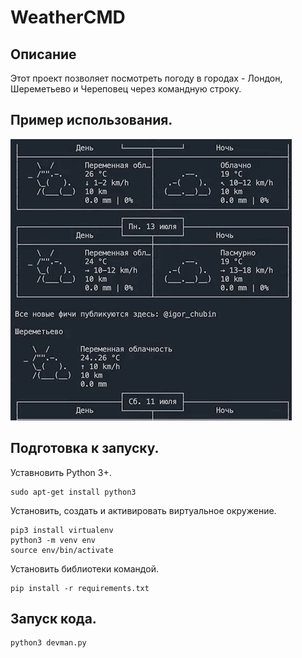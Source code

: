 # WeatherCMD

## Описание   
Этот проект позволяет посмотреть погоду в городах - Лондон, Шереметьево и Череповец через командную строку.  
## Пример использования.   
   
![](example.gif)  
   
## Подготовка к запуску.  
Уставновить Python 3+.
```
sudo apt-get install python3
```
Установить, создать и активировать виртуальное окружение.
```
pip3 install virtualenv
python3 -m venv env
source env/bin/activate
```
Установить библиотеки командой.  
```
pip install -r requirements.txt  
```
## Запуск кода.  
```
python3 devman.py
```
